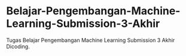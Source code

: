 # Belajar-Pengembangan-Machine-Learning-Submission-3-Akhir
Tugas Belajar Pengembangan Machine Learning Submission 3 Akhir Dicoding.
